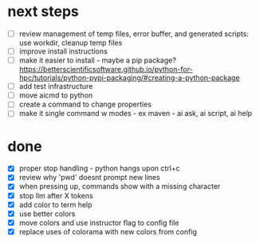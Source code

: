# next steps
- [ ] review management of temp files, error buffer, and generated scripts: use workdir, cleanup temp files
- [ ] improve install instructions 
- [ ] make it easier to install - maybe a pip package?
https://betterscientificsoftware.github.io/python-for-hpc/tutorials/python-pypi-packaging/#creating-a-python-package
- [ ] add test infrastructure
- [ ] move aicmd to python
- [ ] create a command to change properties
- [ ] make it single command w modes - ex maven - ai ask, ai script, ai help

# done
- [x] proper stop handling - python hangs upon ctrl+c
- [x] review why 'pwd' doesnt prompt new lines
- [x] when pressing up, commands show with a missing character
- [x] stop llm after X tokens
- [x] add color to term help
- [x] use better colors
- [x] move colors and use instructor flag to config file
- [x] replace uses of colorama with new colors from config
